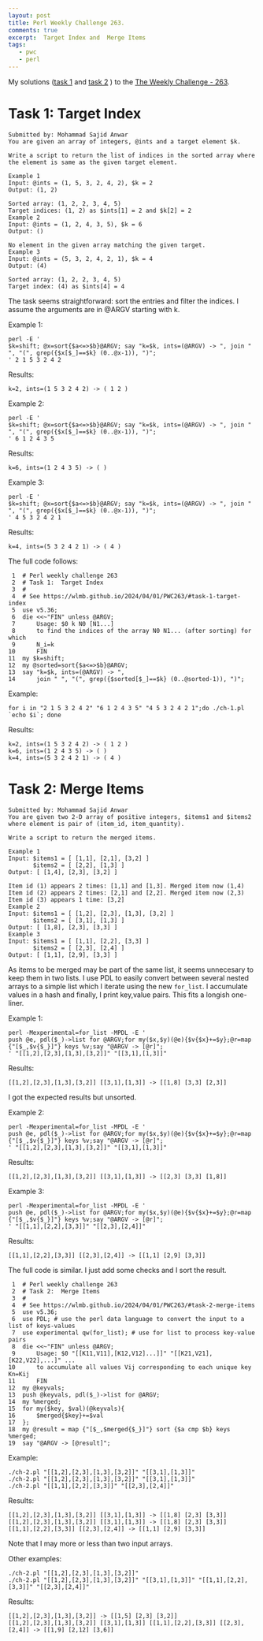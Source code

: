 ```yaml
---
layout: post
title: Perl Weekly Challenge 263.
comments: true
excerpt:  Target Index and  Merge Items
tags:
   - pwc
   - perl
---
```


My solutions
([task 1](https://github.com/wlmb/perlweeklychallenge-club/blob/master/challenge-263/wlmb/perl/ch-1.pl)
and
[task 2](https://github.com/wlmb/perlweeklychallenge-club/blob/master/challenge-263/wlmb/perl/ch-2.pl)
)
to the  [The Weekly Challenge - 263](https://theweeklychallenge.org/blog/perl-weekly-challenge-263).


# Task 1: Target Index

    Submitted by: Mohammad Sajid Anwar
    You are given an array of integers, @ints and a target element $k.
    
    Write a script to return the list of indices in the sorted array where
    the element is same as the given target element.
    
    Example 1
    Input: @ints = (1, 5, 3, 2, 4, 2), $k = 2
    Output: (1, 2)
    
    Sorted array: (1, 2, 2, 3, 4, 5)
    Target indices: (1, 2) as $ints[1] = 2 and $k[2] = 2
    Example 2
    Input: @ints = (1, 2, 4, 3, 5), $k = 6
    Output: ()
    
    No element in the given array matching the given target.
    Example 3
    Input: @ints = (5, 3, 2, 4, 2, 1), $k = 4
    Output: (4)
    
    Sorted array: (1, 2, 2, 3, 4, 5)
    Target index: (4) as $ints[4] = 4

The task seems straightforward: sort the entries and filter the
indices. I assume the arguments are in @ARGV starting with k.

Example 1:

    perl -E '
    $k=shift; @x=sort{$a<=>$b}@ARGV; say "k=$k, ints=(@ARGV) -> ", join " ", "(", grep({$x[$_]==$k} (0..@x-1)), ")";
    ' 2 1 5 3 2 4 2

Results:

    k=2, ints=(1 5 3 2 4 2) -> ( 1 2 )

Example 2:

    perl -E '
    $k=shift; @x=sort{$a<=>$b}@ARGV; say "k=$k, ints=(@ARGV) -> ", join " ", "(", grep({$x[$_]==$k} (0..@x-1)), ")";
    ' 6 1 2 4 3 5

Results:

    k=6, ints=(1 2 4 3 5) -> ( )

Example 3:

    perl -E '
    $k=shift; @x=sort{$a<=>$b}@ARGV; say "k=$k, ints=(@ARGV) -> ", join " ", "(", grep({$x[$_]==$k} (0..@x-1)), ")";
    ' 4 5 3 2 4 2 1

Results:

    k=4, ints=(5 3 2 4 2 1) -> ( 4 )

The full code follows:

     1  # Perl weekly challenge 263
     2  # Task 1:  Target Index
     3  #
     4  # See https://wlmb.github.io/2024/04/01/PWC263/#task-1-target-index
     5  use v5.36;
     6  die <<~"FIN" unless @ARGV;
     7      Usage: $0 k N0 [N1...]
     8      to find the indices of the array N0 N1... (after sorting) for which
     9      N_i=k
    10      FIN
    11  my $k=shift;
    12  my @sorted=sort{$a<=>$b}@ARGV;
    13  say "k=$k, ints=(@ARGV) -> ",
    14      join " ", "(", grep({$sorted[$_]==$k} (0..@sorted-1)), ")";

Example:

    for i in "2 1 5 3 2 4 2" "6 1 2 4 3 5" "4 5 3 2 4 2 1";do ./ch-1.pl `echo $i`; done

Results:

    k=2, ints=(1 5 3 2 4 2) -> ( 1 2 )
    k=6, ints=(1 2 4 3 5) -> ( )
    k=4, ints=(5 3 2 4 2 1) -> ( 4 )


# Task 2: Merge Items

    Submitted by: Mohammad Sajid Anwar
    You are given two 2-D array of positive integers, $items1 and $items2
    where element is pair of (item_id, item_quantity).
    
    Write a script to return the merged items.
    
    Example 1
    Input: $items1 = [ [1,1], [2,1], [3,2] ]
           $items2 = [ [2,2], [1,3] ]
    Output: [ [1,4], [2,3], [3,2] ]
    
    Item id (1) appears 2 times: [1,1] and [1,3]. Merged item now (1,4)
    Item id (2) appears 2 times: [2,1] and [2,2]. Merged item now (2,3)
    Item id (3) appears 1 time: [3,2]
    Example 2
    Input: $items1 = [ [1,2], [2,3], [1,3], [3,2] ]
           $items2 = [ [3,1], [1,3] ]
    Output: [ [1,8], [2,3], [3,3] ]
    Example 3
    Input: $items1 = [ [1,1], [2,2], [3,3] ]
           $items2 = [ [2,3], [2,4] ]
    Output: [ [1,1], [2,9], [3,3] ]

As items to be merged may be part of the same list, it seems
unnecesary to keep them in two lists. I use PDL to easily convert
between several nested arrays to a simple list which I iterate using
the new `for_list`. I accumulate values in a hash and finally, I print
key,value pairs. This fits a longish one-liner.

Example 1:

    perl -Mexperimental=for_list -MPDL -E '
    push @e, pdl($_)->list for @ARGV;for my($x,$y)(@e){$v{$x}+=$y};@r=map {"[$_,$v{$_}]"} keys %v;say "@ARGV -> [@r]";
    ' "[[1,2],[2,3],[1,3],[3,2]]" "[[3,1],[1,3]]"

Results:

    [[1,2],[2,3],[1,3],[3,2]] [[3,1],[1,3]] -> [[1,8] [3,3] [2,3]]

I got the expected results but unsorted.

Example 2:

    perl -Mexperimental=for_list -MPDL -E '
    push @e, pdl($_)->list for @ARGV;for my($x,$y)(@e){$v{$x}+=$y};@r=map {"[$_,$v{$_}]"} keys %v;say "@ARGV -> [@r]";
    ' "[[1,2],[2,3],[1,3],[3,2]]" "[[3,1],[1,3]]"

Results:

    [[1,2],[2,3],[1,3],[3,2]] [[3,1],[1,3]] -> [[2,3] [3,3] [1,8]]

Example 3:

    perl -Mexperimental=for_list -MPDL -E '
    push @e, pdl($_)->list for @ARGV;for my($x,$y)(@e){$v{$x}+=$y};@r=map {"[$_,$v{$_}]"} keys %v;say "@ARGV -> [@r]";
    ' "[[1,1],[2,2],[3,3]]" "[[2,3],[2,4]]"

Results:

    [[1,1],[2,2],[3,3]] [[2,3],[2,4]] -> [[1,1] [2,9] [3,3]]

The full code is similar. I just add some checks and I sort the result.

     1  # Perl weekly challenge 263
     2  # Task 2:  Merge Items
     3  #
     4  # See https://wlmb.github.io/2024/04/01/PWC263/#task-2-merge-items
     5  use v5.36;
     6  use PDL; # use the perl data language to convert the input to a list of keys-values
     7  use experimental qw(for_list); # use for list to process key-value pairs
     8  die <<~"FIN" unless @ARGV;
     9      Usage: $0 "[[K11,V11],[K12,V12]...]]" "[[K21,V21],[K22,V22],...]" ...
    10      to accumulate all values Vij corresponding to each unique key Kn=Kij
    11      FIN
    12  my @keyvals;
    13  push @keyvals, pdl($_)->list for @ARGV;
    14  my %merged;
    15  for my($key, $val)(@keyvals){
    16      $merged{$key}+=$val
    17  };
    18  my @result = map {"[$_,$merged{$_}]"} sort {$a cmp $b} keys %merged;
    19  say "@ARGV -> [@result]";

Example:

    ./ch-2.pl "[[1,2],[2,3],[1,3],[3,2]]" "[[3,1],[1,3]]"
    ./ch-2.pl "[[1,2],[2,3],[1,3],[3,2]]" "[[3,1],[1,3]]"
    ./ch-2.pl "[[1,1],[2,2],[3,3]]" "[[2,3],[2,4]]"

Results:

    [[1,2],[2,3],[1,3],[3,2]] [[3,1],[1,3]] -> [[1,8] [2,3] [3,3]]
    [[1,2],[2,3],[1,3],[3,2]] [[3,1],[1,3]] -> [[1,8] [2,3] [3,3]]
    [[1,1],[2,2],[3,3]] [[2,3],[2,4]] -> [[1,1] [2,9] [3,3]]

Note that I may more or less than two input arrays.

Other examples:

    ./ch-2.pl "[[1,2],[2,3],[1,3],[3,2]]"
    ./ch-2.pl "[[1,2],[2,3],[1,3],[3,2]]" "[[3,1],[1,3]]" "[[1,1],[2,2],[3,3]]" "[[2,3],[2,4]]"

Results:

    [[1,2],[2,3],[1,3],[3,2]] -> [[1,5] [2,3] [3,2]]
    [[1,2],[2,3],[1,3],[3,2]] [[3,1],[1,3]] [[1,1],[2,2],[3,3]] [[2,3],[2,4]] -> [[1,9] [2,12] [3,6]]

